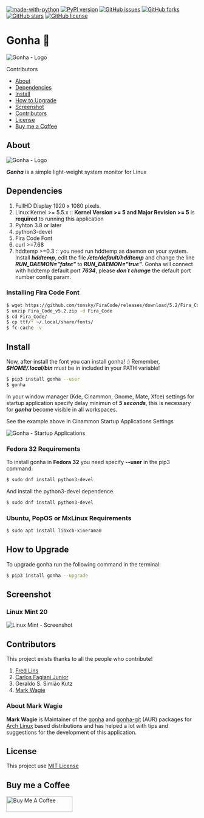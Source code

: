 [![made-with-python](https://img.shields.io/badge/Made%20with-Python-1f425f.svg)](https://www.python.org/)
[![PyPI version](https://badge.fury.io/py/gonha.svg)](https://badge.fury.io/py/gonha)
[![GitHub issues](https://img.shields.io/github/issues/fredcox/gonha)](https://github.com/fredcox/gonha/issues)
[![GitHub forks](https://img.shields.io/github/forks/fredcox/gonha)](https://github.com/fredcox/gonha/network)
[![GitHub stars](https://img.shields.io/github/stars/fredcox/gonha)](https://github.com/fredcox/gonha/stargazers)
[![GitHub license](https://img.shields.io/github/license/fredcox/gonha)](https://github.com/fredcox/gonha/blob/master/LICENSE)


# Gonha :rocket: 

![Gonha - Logo](https://raw.githubusercontent.com/fredcox/gonha/master/gonha/images/logo.png)



Contributors

* [About](#about)
* [Dependencies](#dependencies)
* [Install](#install)
* [How to Upgrade](#howtoupgrade)
* [Screenshot](#screenshot)
* [Contributors](#contributors)
* [License](#license)
* [Buy me a Coffee](#buy-me-a-coffee)

## About

![Gonha - Logo](https://raw.githubusercontent.com/fredcox/gonha/master/gonha/images/shot.png)

***Gonha*** is a simple light-weight system monitor for Linux

## Dependencies

1. FullHD Display 1920 x 1080 pixels.
2. Linux Kernel >= 5.5.x :: **Kernel Version >= 5 and Major Revision >= 5** is **required** to running this application 
3. Pyhton 3.8 or later
4. python3-devel 
5. Fira Code Font
6. curl >=7.68 
7. hddtemp >=0.3 :: you need run hddtemp as daemon on your system. Install ***hddtemp***, edit the file ***/etc/default/hddtemp*** and 
change the line ***RUN_DAEMON="false"*** to ***RUN_DAEMON="true"***. Gonha will connect with hddtemp default port ***7634***, please ***don´t change*** 
the default port number config param. 

 ### Installing Fira Code Font

```bash
$ wget https://github.com/tonsky/FiraCode/releases/download/5.2/Fira_Code_v5.2.zip
$ unzip Fira_Code_v5.2.zip -d Fira_Code
$ cd Fira_Code/
$ cp ttf/* ~/.local/share/fonts/
$ fc-cache -v
```

## Install

Now, after install the font you can install gonha! :)
Remember, ***$HOME/.local/bin*** must be in included in your PATH variable!

```bash
$ pip3 install gonha --user
$ gonha
```

In your window manager (Kde, Cinammon, Gnome, Mate, Xfce) settings for startup application specify delay minimun
of ***5 seconds***, this is necessary for ***gonha*** become visible in all workspaces.

See the example above in Cinammon Startup Applications Settings

![Gonha - Startup Applications](https://raw.githubusercontent.com/fredcox/gonha/master/gonha/images/startupdelay.png)



### Fedora 32 Requirements

To install gonha in **Fedora 32** you need specify **--user** in the pip3 command:

```bash
$ sudo dnf install python3-devel
```
And install the python3-devel dependence.  

```bash
$ sudo dnf install python3-devel
```

### Ubuntu, PopOS or MxLinux Requirements

```bash
$ sudo apt install libxcb-xinerama0
```

## How to Upgrade

To upgrade gonha run the following command in the terminal:

```bash
$ pip3 install gonha --upgrade
```


## Screenshot

### Linux Mint 20 

![Linux Mint - Screenshot](https://raw.githubusercontent.com/fredcox/gonha/master/gonha/images/gonhascreenshot.png)

## Contributors

This project exists thanks to all the people who contribute!

1. [Fred Lins](https://github.com/fredcox)
2. [Carlos Fagiani Junior](https://github.com/fagianijunior)
3. Geraldo S. Simião Kutz
4. [Mark Wagie](https://github.com/yochananmarqos)

### About Mark Wagie

**Mark Wagie** is Maintainer of the [gonha](https://aur.archlinux.org/packages/gonha) and 
[gonha-git](https://aur.archlinux.org/packages/gonha-git) (AUR) packages for [Arch Linux](https://www.archlinux.org/) 
based distributions and has helped a lot with tips and suggestions for the development 
of this application.

## License 

This project use [MIT License](https://github.com/fredcox/gonha/blob/master/LICENSE)

## Buy me a Coffee

<a href="https://www.buymeacoffee.com/fredcox" target="_blank">
        <img src="https://cdn.buymeacoffee.com/buttons/default-orange.png" alt="Buy Me A Coffee" height="41" width="174">
</a>